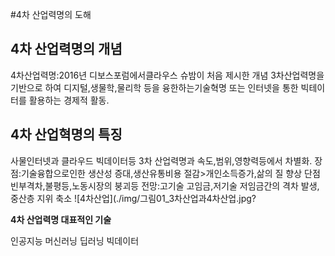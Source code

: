 #4차 산업력명의 도해

## 4차 산업력명의 개념
4차산업력명:2016년 디보스포럼에서클라우스 슈밤이 처음 제시한 개념
3차산업력명을 기반으로 하여 디지털,생물학,물리학 등을 융한하는기술혁명 
또는 인터넷을 통한 빅테이터를 활용하는 경제적 활동. 

## 4차 산업혁명의 특징
사물인터넷과 클라우드 빅데이터등
3차 산업력명과 속도,범위,영향력등에서 차별화.
장점:기술융합으로인한 생산성 증대,생산유통비용 절감>개인소득증가,삶의 질 향상
단점빈부격차,불평등,노동시장의 붕괴등 
전망:고기술 고임금,저기술 저임금간의 격차 발생, 중산층 지위 축소 
![4차산업](./img/그림01_3차산업과4차산업.jpg?

**4차 산업력명 대표적인 기술**

인공지능
머신러닝
딥러닝
빅데이터


